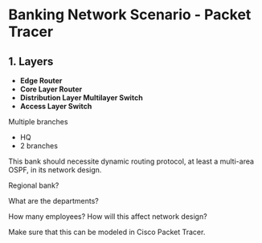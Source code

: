# Banking Network Scenario - Packet Tracer

## 1. Layers
- **Edge Router**
- **Core Layer Router**
- **Distribution Layer Multilayer Switch**
- **Access Layer Switch**

Multiple branches
- HQ
- 2 branches

This bank should necessite dynamic routing protocol, at least a multi-area OSPF, in its network design.

Regional bank?

What are the departments?

How many employees? How will this affect network design?

Make sure that this can be modeled in Cisco Packet Tracer.
